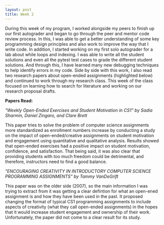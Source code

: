 ```yaml
---
layout: post
title: Week 2
---
```


During this week of my program, I worked alongside my peers to finish up our first autograder and began to go through the peer and mentor code review process. In this, I was able to get a better understanding of some key programming design principles and also work to improve the way that I write code. In addition, I started working on my first solo autograder for a lab about while loops and indexing. I was able to write all the student solutions and even all the pytest test cases to grade the different student solutions. And through this, I have learned many new debugging techniques to help identify errors in my code. Side by side with this work, I also read two research papers about open-ended assignments (highlighted below) and continued to work through my research class. This week of the class focused on learning how to search for literature and working on our research proposal drafts. 

**Papers Read:**

*"Weekly Open-Ended Exercises and Student Motivation in CS1" by Sadia Sharmin, Daniel Zingaro, and Clare Brett*

This paper tries to solve the problem of computer science assignments more standardized as enrollment numbers increase by conducting a study on the impact of open-ended/creative assignments on student motivation and engagement using quantitative and qualitative analysis. Results showed that open-ended exercises had a positive impact on student motivation, confidence, and satisfaction. That being said, it was also clear that providing students with too much freedom could be detrimental, and therefore, instructors need to find a good balance. 

*"ENCOURAGING CREATIVITY IN INTRODUCTORY COMPUTER SCIENCE PROGRAMMING ASSIGNMENTS" by Tammy VanDeGrift*

This paper was on the older side (2007), so the main information I was trying to extract from it was getting a clear defintion for what an open-ened assignment is and how they have been used in the past. It proposed changing the format of typical CS1 programming assignments to include aspects of creativity (what they call open-ended assignments) in the hopes that it would increase student engagement and ownership of their work. Unfortunately, the paper did not come to a clear result for its study. 
